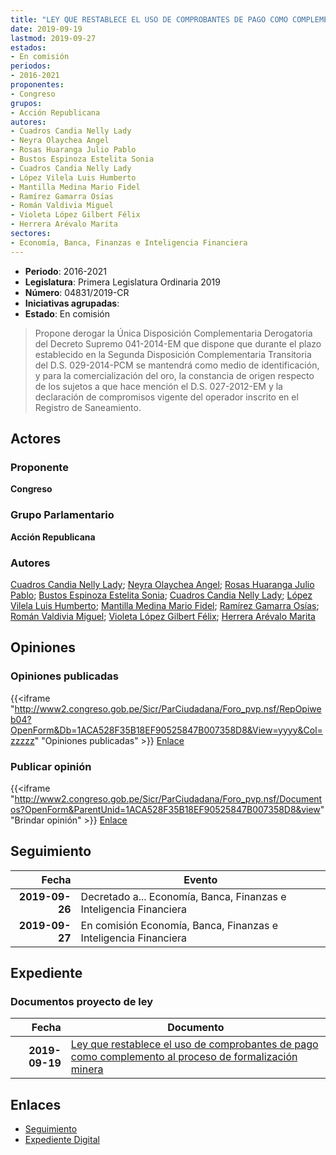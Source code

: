 ```yaml
---
title: "LEY QUE RESTABLECE EL USO DE COMPROBANTES DE PAGO COMO COMPLEMENTO AL PROCESO DE FORMALIZACIÓN MINERA"
date: 2019-09-19
lastmod: 2019-09-27
estados:
- En comisión
periodos:
- 2016-2021
proponentes:
- Congreso
grupos:
- Acción Republicana
autores:
- Cuadros Candia Nelly Lady
- Neyra Olaychea Angel
- Rosas Huaranga Julio Pablo
- Bustos Espinoza Estelita Sonia
- Cuadros Candia Nelly Lady
- López Vilela Luis Humberto
- Mantilla Medina Mario Fidel
- Ramírez Gamarra Osías
- Román Valdivia Miguel
- Violeta López Gilbert Félix
- Herrera Arévalo Marita
sectores:
- Economía, Banca, Finanzas e Inteligencia Financiera
---
```

- **Periodo**: 2016-2021
- **Legislatura**: Primera Legislatura Ordinaria 2019
- **Número**: 04831/2019-CR
- **Iniciativas agrupadas**: 
- **Estado**: En comisión

> Propone derogar la Única Disposición Complementaria Derogatoria del Decreto Supremo 041-2014-EM que dispone que durante el plazo establecido en la Segunda Disposición Complementaria Transitoria del D.S. 029-2014-PCM se mantendrá como medio de identificación, y para la comercialización del oro, la constancia de origen respecto de los sujetos a que hace mención el D.S. 027-2012-EM y la declaración de compromisos vigente del operador inscrito en el Registro de Saneamiento.


## Actores

### Proponente

**Congreso**

### Grupo Parlamentario

**Acción Republicana**

### Autores

[Cuadros Candia Nelly Lady](mailto:mailto:ncuadros@congreso.gob.pe); [Neyra Olaychea Angel](mailto:mailto:); [Rosas Huaranga Julio Pablo](mailto:mailto:jrosas@congreso.gob.pe); [Bustos Espinoza Estelita Sonia](mailto:mailto:ebustos@congreso.gob.pe); [Cuadros Candia Nelly Lady](mailto:mailto:ncuadros@congreso.gob.pe); [López Vilela Luis Humberto](mailto:mailto:llopezv@congreso.gob.pe); [Mantilla Medina Mario Fidel](mailto:mailto:mmantilla@congreso.gob.pe); [Ramírez Gamarra Osías](mailto:mailto:oramirez@congreso.gob.pe); [Román Valdivia Miguel](mailto:mailto:mroman@congreso.gob.pe); [Violeta López Gilbert Félix](mailto:mailto:gvioleta@congreso.gob.pe); [Herrera Arévalo Marita](mailto:mailto:mherrera@congreso.gob.pe)

## Opiniones

### Opiniones publicadas

{{<iframe "http://www2.congreso.gob.pe/Sicr/ParCiudadana/Foro_pvp.nsf/RepOpiweb04?OpenForm&Db=1ACA528F35B18EF90525847B007358D8&View=yyyy&Col=zzzzz" "Opiniones publicadas" >}}
[Enlace](http://www2.congreso.gob.pe/Sicr/ParCiudadana/Foro_pvp.nsf/RepOpiweb04?OpenForm&Db=1ACA528F35B18EF90525847B007358D8&View=yyyy&Col=zzzzz)

### Publicar opinión

{{<iframe "http://www2.congreso.gob.pe/Sicr/ParCiudadana/Foro_pvp.nsf/Documentos?OpenForm&ParentUnid=1ACA528F35B18EF90525847B007358D8&view" "Brindar opinión" >}}
[Enlace](http://www2.congreso.gob.pe/Sicr/ParCiudadana/Foro_pvp.nsf/Documentos?OpenForm&ParentUnid=1ACA528F35B18EF90525847B007358D8&view)


## Seguimiento

| Fecha | Evento |
|------:|--------|
| **2019-09-26** | Decretado a... Economía, Banca, Finanzas e Inteligencia Financiera |
| **2019-09-27** | En comisión Economía, Banca, Finanzas e Inteligencia Financiera |

## Expediente

### Documentos proyecto de ley

| Fecha | Documento |
|------:|-----------|
| **2019-09-19** | [Ley que restablece el uso de comprobantes de pago como complemento al proceso de formalización minera](http://www.leyes.congreso.gob.pe/Documentos/2016_2021/Proyectos_de_Ley_y_de_Resoluciones_Legislativas/PL0483120190919.pdf) |

## Enlaces

- [Seguimiento](http://www2.congreso.gob.pe/Sicr/TraDocEstProc/CLProLey2016.nsf/f7fff46988ca05b1052578e100829cc7/78e016e8695fe5510525847b005c530a?OpenDocument)
- [Expediente Digital](http://www2.congreso.gob.pe/Sicr/TraDocEstProc/CLProLey2016.nsf/f7fff46988ca05b1052578e100829cc7/78e016e8695fe5510525847b005c530a?OpenDocument&Click=05257FB7005EB655.eb71d0cf91d8294e05256cdf006b5706/$Body/0.1C6C)

